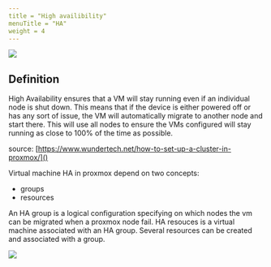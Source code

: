 ```yaml
---
title = "High availibility"
menuTitle = "HA"
weight = 4
---
```


![](/images/proxcli_cluster_ha_help.png)

## Definition

High Availability ensures that a VM will stay running even if an individual node is shut down. This means that if the device is either powered off or has any sort of issue, the VM will automatically migrate to another node and start there. This will use all nodes to ensure the VMs configured will stay running as close to 100% of the time as possible.

source: [https://www.wundertech.net/how-to-set-up-a-cluster-in-proxmox/]()

Virtual machine HA in proxmox depend on two concepts: 
- groups 
- resources

An HA group is a logical configuration specifying on which nodes the vm can be migrated when a proxmox node fail. 
HA resouces is a virtual machine associated with an HA group. Several resources can be created and associated with a group.

![](/images/proxcli_cluster_ha_schema.png)


